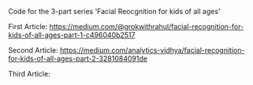 Code for the 3-part series 'Facial Reocgnition for kids of all ages'

First Article:
https://medium.com/@grokwithrahul/facial-recognition-for-kids-of-all-ages-part-1-c496040b2517

Second Article:
https://medium.com/analytics-vidhya/facial-recognition-for-kids-of-all-ages-part-2-3281084091de

Third Article:
